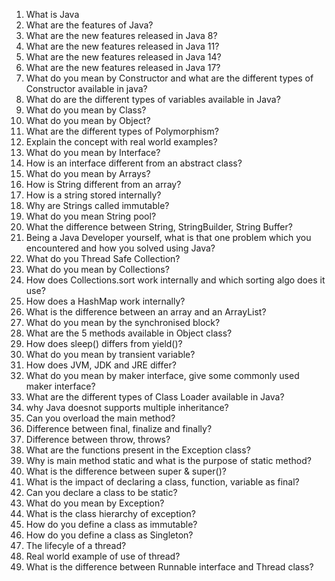 1. What is Java
2. What are the features of Java?
3. What are the new features released in Java 8?
4. What are the new features released in Java 11?
5. What are the new features released in Java 14?
6. What are the new features released in Java 17?
7. What do you mean by Constructor and what are the different types of Constructor available in java?
8. What do are the different types of variables available in Java?
9. What do you mean by Class?
10. What do you mean by Object?
11. What are the different types of Polymorphism?
12. Explain the concept with real world examples?
13. What do you mean by Interface?
14. How is an interface different from an abstract class?
15. What do you mean by Arrays?
16. How is String different from an array?
17. How is a string stored internally?
18. Why are Strings called immutable?
19. What do you mean String pool?
20. What the difference between String, StringBuilder, String Buffer?
21. Being a Java Developer yourself, what is that one problem which you encountered and how you solved using Java?
22. What do you Thread Safe Collection?
23. What do you mean by Collections?
24. How does Collections.sort work internally and which sorting algo does it use?
25. How does a HashMap work internally?
26. What is the difference between an array and an ArrayList?
27. What do you mean by the synchronised block?
28. What are the 5 methods available in Object class?
29. How does sleep() differs from yield()?
30. What do you mean by transient variable?
31. How does JVM, JDK and JRE differ?
32. What do you mean by maker interface, give some commonly used maker interface?
33. What are the different types of Class Loader available in Java?
34. why Java doesnot supports multiple inheritance?
35. Can you overload the main method?
36. Difference between final, finalize and finally?
37. Difference between throw, throws?
38. What are the functions present in the Exception class?
39. Why is main method static and what is the purpose of static method?
40. What is the difference between super & super()?
41. What is the impact of declaring a class, function, variable as final?
42. Can you declare a class to be static?
43. What do you mean by Exception?
44. What is the class hierarchy of exception?
46. How do you define a class as immutable?
47. How do you define a class as Singleton?
48. The lifecyle of a thread?
49. Real world example of use of thread?
50. What is the difference between Runnable interface and Thread class?
